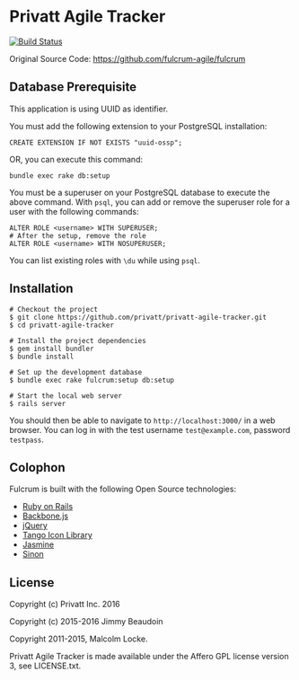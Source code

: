 # Privatt Agile Tracker

[![Build Status](https://travis-ci.org/privatt/privatt-agile-tracker.svg?branch=master)](https://travis-ci.org/privatt/privatt-agile-tracker)

Original Source Code: https://github.com/fulcrum-agile/fulcrum

## Database Prerequisite

This application is using UUID as identifier.

You must add the following extension to your PostgreSQL installation:

    CREATE EXTENSION IF NOT EXISTS "uuid-ossp";

OR, you can execute this command:

    bundle exec rake db:setup

You must be a superuser on your PostgreSQL database to execute the above
command. With `psql`, you can add or remove the superuser role for a user
with the following commands:

    ALTER ROLE <username> WITH SUPERUSER;
    # After the setup, remove the role
    ALTER ROLE <username> WITH NOSUPERUSER;

You can list existing roles with `\du` while using `psql`.

Installation
------------

    # Checkout the project
    $ git clone https://github.com/privatt/privatt-agile-tracker.git
    $ cd privatt-agile-tracker

    # Install the project dependencies
    $ gem install bundler
    $ bundle install

    # Set up the development database
    $ bundle exec rake fulcrum:setup db:setup

    # Start the local web server
    $ rails server

You should then be able to navigate to `http://localhost:3000/` in a web browser.
You can log in with the test username `test@example.com`, password `testpass`.


Colophon
--------

Fulcrum is built with the following Open Source technologies:

* [Ruby on Rails](http://rubyonrails.org/)
* [Backbone.js](http://documentcloud.github.com/backbone/)
* [jQuery](http://jquery.com/)
* [Tango Icon Library](http://tango.freedesktop.org/Tango_Icon_Library)
* [Jasmine](http://jasmine.github.io/)
* [Sinon](http://sinonjs.org/)

License
-------
Copyright (c) Privatt Inc. 2016

Copyright (c) 2015-2016 Jimmy Beaudoin

Copyright 2011-2015, Malcolm Locke.

Privatt Agile Tracker is made available under the Affero GPL license version 3, see
LICENSE.txt.

